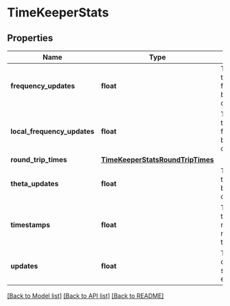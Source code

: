 # TimeKeeperStats

## Properties
Name | Type | Description | Notes
------------ | ------------- | ------------- | -------------
**frequency_updates** | **float** | The number of times the frequency has been calculated. | 
**local_frequency_updates** | **float** | The number of times the local frequency has been calculated. | 
**round_trip_times** | [**TimeKeeperStatsRoundTripTimes**](TimeKeeperStatsRoundTripTimes.md) |  | 
**theta_updates** | **float** | The number of times theta has been calculated. | 
**timestamps** | **float** | The number of timestamp messages received by the time keeper. | 
**updates** | **float** | The number of clock synchronization events. | 

[[Back to Model list]](../README.md#documentation-for-models) [[Back to API list]](../README.md#documentation-for-api-endpoints) [[Back to README]](../README.md)


